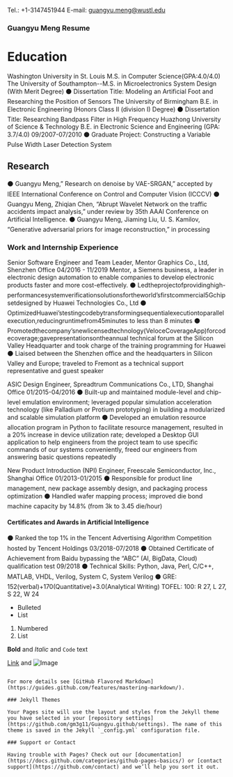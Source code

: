 Tel.: +1-3147451944 E-mail: guangyu.meng@wustl.edu

### Guangyu Meng Resume


# Education
Washington University in St. Louis M.S. in Computer Science(GPA:4.0/4.0)
The University of Southampton--M.S. in Microelectronics System Design (With Merit Degree)
⚫ Dissertation Title: Modeling an Artificial Foot and Researching the Position of Sensors
The University of Birmingham B.E. in Electronic Engineering (Honors Class II (division I) Degree)
⚫ Dissertation Title: Researching Bandpass Filter in High Frequency
Huazhong University of Science & Technology B.E. in Electronic Science and Engineering (GPA: 3.7/4.0) 09/2007-07/2010 
⚫ Graduate Project: Constructing a Variable Pulse Width Laser Detection System

## Research
⚫ Guangyu Meng,” Research on denoise by VAE-SRGAN,” accepted by IEEE International Conference on Control and
Computer Vision (ICCCV)
⚫ Guangyu Meng, Zhiqian Chen, “Abrupt Wavelet Network on the traffic accidents impact analysis,” under review by 35th
AAAI Conference on Artificial Intelligence.
⚫ Guangyu Meng, Jiaming Liu, U. S. Kamilov, “Generative adversarial priors for image reconstruction,” in processing

### Work and Internship Experience
Senior Software Engineer and Team Leader, 
Mentor Graphics Co., Ltd, Shenzhen Office 
04/2016 - 11/2019 
Mentor, a Siemens business, a leader in electronic design automation to enable companies to develop electronic products faster and more cost-effectively.
⚫ Ledtheprojectofprovidinghigh-performancesystemverificationsolutionsfortheworld’sfirstcommercial5Gchipsetdesigned by Huawei Technologies Co., Ltd
⚫ OptimizedHuawei’stestingcodebytransformingsequentialexecutiontoparallelexecution,reducingruntimefrom45minutes to less than 8 minutes
⚫ Promotedthecompany’snewlicensedtechnology(VeloceCoverageApp)forcodecoverage;gavepresentationsontheannual technical forum at the Silicon Valley Headquarter and took charge of the training programming for Huawei
⚫ Liaised between the Shenzhen office and the headquarters in Silicon Valley and Europe; traveled to Fremont as a technical support representative and guest speaker

ASIC Design Engineer, 
Spreadtrum Communications Co., LTD, Shanghai Office 
01/2015-04/2016
⚫ Built-up and maintained module-level and chip-level emulation environment; leveraged popular simulation acceleration
technology (like Palladium or Protium prototyping) in building a modularized and scalable simulation platform
⚫ Developed an emulation resource allocation program in Python to facilitate resource management, resulted in a 20% increase in device utilization rate; developed a Desktop GUI application to help engineers from the project team to use specific
commands of our systems conveniently, freed our engineers from answering basic questions repeatedly

New Product Introduction (NPI) Engineer, 
Freescale Semiconductor, Inc., Shanghai Office 
01/2013-01/2015
⚫ Responsible for product line management, new package assembly design, and packaging process optimization
⚫ Handled wafer mapping process; improved die bond machine capacity by 14.8% (from 3k to 3.45 die/hour)


#### Certificates and Awards in Artificial Intelligence
⚫ Ranked the top 1% in the Tencent Advertising Algorithm Competition hosted by Tencent Holdings 03/2018-07/2018 
⚫ Obtained Certificate of Achievement from Baidu bypassing the “ABC” (AI, BigData, Cloud) qualification test 09/2018
⚫ Technical Skills: Python, Java, Perl, C/C++, MATLAB, VHDL, Verilog, System C, System Verilog
⚫ GRE: 152(verbal)+170(Quantitative)+3.0(Analytical Writing) TOFEL: 100: R 27, L 27, S 22, W 24

- Bulleted
- List

1. Numbered
2. List

**Bold** and _Italic_ and `Code` text

[Link](url) and ![Image](src)
```

For more details see [GitHub Flavored Markdown](https://guides.github.com/features/mastering-markdown/).

### Jekyll Themes

Your Pages site will use the layout and styles from the Jekyll theme you have selected in your [repository settings](https://github.com/gm3g11/Guangyu.github/settings). The name of this theme is saved in the Jekyll `_config.yml` configuration file.

### Support or Contact

Having trouble with Pages? Check out our [documentation](https://docs.github.com/categories/github-pages-basics/) or [contact support](https://github.com/contact) and we’ll help you sort it out.
